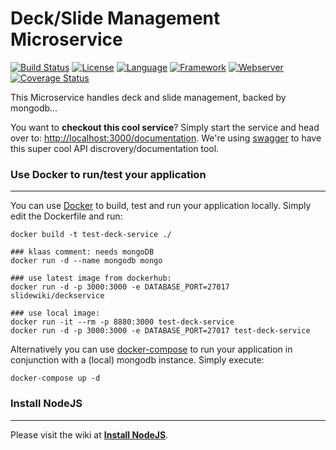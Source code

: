 # Deck/Slide Management Microservice #
[![Build Status](https://travis-ci.org/slidewiki/deck-service.svg?branch=master)](https://travis-ci.org/slidewiki/deck-service)
[![License](https://img.shields.io/badge/License-MPL%202.0-green.svg)](https://github.com/slidewiki/deck-service/blob/master/LICENSE)
[![Language](https://img.shields.io/badge/Language-Javascript%20ECMA2015-lightgrey.svg)](https://developer.mozilla.org/en-US/docs/Web/JavaScript)
[![Framework](https://img.shields.io/badge/Framework-NodeJS%206.11.0-blue.svg)](https://nodejs.org/)
[![Webserver](https://img.shields.io/badge/Webserver-Hapi%2016.4.0-blue.svg)](http://hapijs.com/)
[![Coverage Status](https://coveralls.io/repos/github/slidewiki/deck-service/badge.svg?branch=master)](https://coveralls.io/github/slidewiki/deck-service?branch=master)

This Microservice handles deck and slide management, backed by mongodb...

You want to **checkout this cool service**? Simply start the service and head over to: [http://localhost:3000/documentation](http://localhost:3000/documentation). We're using  [swagger](https://www.npmjs.com/package/hapi-swagger) to have this super cool API discrovery/documentation tool.

### Use Docker to run/test your application ###
---
You can use [Docker](https://www.docker.com/) to build, test and run your application locally. Simply edit the Dockerfile and run:

```
docker build -t test-deck-service ./

### klaas comment: needs mongoDB
docker run -d --name mongodb mongo

### use latest image from dockerhub:
docker run -d -p 3000:3000 -e DATABASE_PORT=27017 slidewiki/deckservice

### use local image:
docker run -it --rm -p 8880:3000 test-deck-service
docker run -d -p 3000:3000 -e DATABASE_PORT=27017 test-deck-service
```

Alternatively you can use [docker-compose](https://docs.docker.com/compose/) to run your application in conjunction with a (local) mongodb instance. Simply execute:

```
docker-compose up -d
```

### Install NodeJS ###
---
Please visit the wiki at [**Install NodeJS**](https://github.com/slidewiki/microservice-template/wiki/Install-NodeJS).

